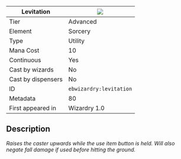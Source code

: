 | Levitation |![](https://github.com/Electroblob77/Wizardry/blob/1.12.2/src/main/resources/assets/ebwizardry/textures/spells/ebwizardry:levitation.png)|
|---|---|
| Tier | Advanced |
| Element | Sorcery |
| Type | Utility |
| Mana Cost | 10 |
| Continuous | Yes |
| Cast by wizards | No |
| Cast by dispensers | No |
| ID | `ebwizardry:levitation` |
| Metadata | 80 |
| First appeared in | Wizardry 1.0 |
## Description
_Raises the caster upwards while the use item button is held. Will also negate fall damage if used before hitting the ground._
